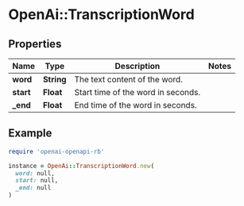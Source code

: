 # OpenAi::TranscriptionWord

## Properties

| Name | Type | Description | Notes |
| ---- | ---- | ----------- | ----- |
| **word** | **String** | The text content of the word. |  |
| **start** | **Float** | Start time of the word in seconds. |  |
| **_end** | **Float** | End time of the word in seconds. |  |

## Example

```ruby
require 'openai-openapi-rb'

instance = OpenAi::TranscriptionWord.new(
  word: null,
  start: null,
  _end: null
)
```

